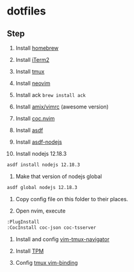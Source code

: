# dotfiles

## Step
1. Install [homebrew](https://brew.sh/)

1. Install [iTerm2](https://iterm2.com/)

1. Install [tmux](https://github.com/tmux/tmux/wiki)

1. Install [neovim](https://neovim.io/)

1. Install ack `brew install ack`

1. Install [amix/vimrc](https://github.com/amix/vimrc) (awesome version)

1. Install [coc.nvim](https://github.com/neoclide/coc.nvim)

1. Install [asdf](https://asdf-vm.com)

1. Install [asdf-nodejs](https://github.com/asdf-vm/asdf-nodejs)

1. Install nodejs 12.18.3
```sh
asdf install nodejs 12.18.3
```

1. Make that version of nodejs global
```sh
asdf global nodejs 12.18.3
```
1. Copy config file on this folder to their places.

1. Open nvim, execute
```sh
:PlugInstall
:CocInstall coc-json coc-tsserver
```

1. Install and config [vim-tmux-navigator](https://github.com/christoomey/vim-tmux-navigator)

1. Install [TPM](https://github.com/tmux-plugins/tpm)

1. Config [tmux vim-binding](https://www.rushiagr.com/blog/2016/06/16/everything-you-need-to-know-about-tmux-copy-pasting/)
